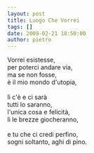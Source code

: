 ```yaml
---
layout: post
title: Luogo Che Vorrei
tags: []
date: 2009-02-21 18:50:00
author: pietro
---
```

Vorrei esistesse,<br/>per poterci andare via,<br/>ma se non fosse,<br/>è il mio mondo d'utopia,<br/><br/>lì c'è e ci sarà<br/>tutti lo saranno,<br/>l'unica cosa e felicità,<br/>lì le brezze giocheranno,<br/><br/>e tu che ci credi perfino,<br/>sogni soltanto, aghi di pino.
